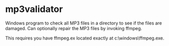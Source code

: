 # mp3validator
Windows program to check all MP3 files in a directory to see if the files are damaged. Can optionally repair the MP3 files by invoking ffmpeg.

This requires you have ffmpeg.ex located exactly at c:\windows\ffmpeg.exe. 
